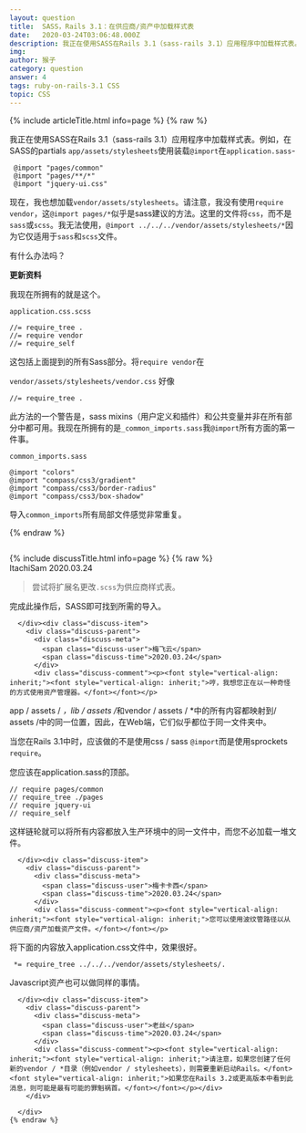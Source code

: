 ```yaml
---
layout: question
title:  SASS，Rails 3.1：在供应商/资产中加载样式表
date:   2020-03-24T03:06:48.000Z
description: 我正在使用SASS在Rails 3.1（sass-rails 3.1）应用程序中加载样式表。例如，在SASS的partials app/assets/st...
img: 
author: 猴子
category: question
answer: 4
tags: ruby-on-rails-3.1 CSS
topic: CSS
---
```

<div class="article-root">
  <div class="article">
    {% include articleTitle.html info=page %}
    {% raw %}
    <div class="article-content"><p><font style="vertical-align: inherit;"><font style="vertical-align: inherit;">我正在使用SASS在Rails 3.1（sass-rails 3.1）应用程序中加载样式表。</font><font style="vertical-align: inherit;">例如，在SASS的partials </font></font><code>app/assets/stylesheets</code><font style="vertical-align: inherit;"><font style="vertical-align: inherit;">使用装载</font></font><code>@import</code><font style="vertical-align: inherit;"><font style="vertical-align: inherit;">在</font></font><code>application.sass</code><font style="vertical-align: inherit;"><font style="vertical-align: inherit;">-</font></font></p>

<pre><code> @import "pages/common"<font></font>
 @import "pages/**/*"<font></font>
 @import "jquery-ui.css"<font></font>
</code></pre>

<p><font style="vertical-align: inherit;"><font style="vertical-align: inherit;">现在，我也想加载</font></font><code>vendor/assets/stylesheets</code><font style="vertical-align: inherit;"><font style="vertical-align: inherit;">。</font><font style="vertical-align: inherit;">请注意，我没有使用</font></font><code>require vendor</code><font style="vertical-align: inherit;"><font style="vertical-align: inherit;">，这</font></font><code>@import pages/*</code><font style="vertical-align: inherit;"><font style="vertical-align: inherit;">似乎是sass建议的方法。</font><font style="vertical-align: inherit;">这里的文件将</font></font><code>css</code><font style="vertical-align: inherit;"><font style="vertical-align: inherit;">，而不是</font></font><code>sass</code><font style="vertical-align: inherit;"><font style="vertical-align: inherit;">或</font></font><code>scss</code><font style="vertical-align: inherit;"><font style="vertical-align: inherit;">。</font><font style="vertical-align: inherit;">我无法使用，</font></font><code>@import ../../../vendor/assets/stylesheets/*</code><font style="vertical-align: inherit;"><font style="vertical-align: inherit;">因为它仅适用于</font></font><code>sass</code><font style="vertical-align: inherit;"><font style="vertical-align: inherit;">和</font></font><code>scss</code><font style="vertical-align: inherit;"><font style="vertical-align: inherit;">文件。</font></font></p>

<p><font style="vertical-align: inherit;"><font style="vertical-align: inherit;">有什么办法吗？</font></font></p>

<p><strong><font style="vertical-align: inherit;"><font style="vertical-align: inherit;">更新资料</font></font></strong></p>

<p><font style="vertical-align: inherit;"><font style="vertical-align: inherit;">我现在所拥有的就是这个。</font></font></p>

<p><code>application.css.scss</code></p>

<pre><code>//= require_tree .<font></font>
//= require vendor<font></font>
//= require_self<font></font>
</code></pre>

<p><font style="vertical-align: inherit;"><font style="vertical-align: inherit;">这包括上面提到的所有Sass部分。</font><font style="vertical-align: inherit;">将</font></font><code>require vendor</code><font style="vertical-align: inherit;"><font style="vertical-align: inherit;">在</font></font></p>

<p><code>vendor/assets/stylesheets/vendor.css</code><font style="vertical-align: inherit;"><font style="vertical-align: inherit;"> 好像</font></font></p>

<pre><code>//= require_tree .
</code></pre>

<p><font style="vertical-align: inherit;"><font style="vertical-align: inherit;">此方法的一个警告是，sass mixins（用户定义和插件）和公共变量并非在所有部分中都可用。</font><font style="vertical-align: inherit;">我现在所拥有的是</font></font><code>_common_imports.sass</code><font style="vertical-align: inherit;"><font style="vertical-align: inherit;">我</font></font><code>@import</code><font style="vertical-align: inherit;"><font style="vertical-align: inherit;">所有方面的第一件事。</font></font></p>

<p><code>common_imports.sass</code></p>

<pre><code>@import "colors"<font></font>
@import "compass/css3/gradient"<font></font>
@import "compass/css3/border-radius"<font></font>
@import "compass/css3/box-shadow"<font></font>
</code></pre>

<p><font style="vertical-align: inherit;"><font style="vertical-align: inherit;">导入</font></font><code>common_imports</code><font style="vertical-align: inherit;"><font style="vertical-align: inherit;">所有局部文件感觉非常重复。</font></font></p></div>
    {% endraw %}
  </div>
  <p style="height: 0;width:0;overflow: hidden;"> 第3277篇《SASS，Rails 3.1：在供应商/资产中加载样式表》来自Winter(https://github.com/aiyld/aiyld.github.io)的站点</p>
  <div class="discuss-wrapper">
    {% include discussTitle.html info=page %}
    {% raw %}
    <div class="discuss-item">
        <div class="discuss-parent">
          <div class="discuss-meta">
            <span class="discuss-user">ItachiSam</span>
            <span class="discuss-time">2020.03.24</span>
          </div>
          <div class="discuss-comment"><blockquote>
  <p><font style="vertical-align: inherit;"><font style="vertical-align: inherit;">尝试将扩展名更改</font></font><code>.scss</code><font style="vertical-align: inherit;"><font style="vertical-align: inherit;">为供应商样式表。</font></font></p>
</blockquote>

<p><font style="vertical-align: inherit;"><font style="vertical-align: inherit;">完成此操作后，SASS即可找到所需的导入。</font></font></p></div>
        </div>
        
      </div><div class="discuss-item">
        <div class="discuss-parent">
          <div class="discuss-meta">
            <span class="discuss-user">梅飞云</span>
            <span class="discuss-time">2020.03.24</span>
          </div>
          <div class="discuss-comment"><p><font style="vertical-align: inherit;"><font style="vertical-align: inherit;">哼，我想您正在以一种奇怪的方式使用资产管理器。</font></font></p>

<p><font style="vertical-align: inherit;"><font style="vertical-align: inherit;">app / assets / </font></font><em><font style="vertical-align: inherit;"><font style="vertical-align: inherit;">，lib / assets /</font></font></em><font style="vertical-align: inherit;"><font style="vertical-align: inherit;">和vendor / assets / *中的所有内容都映射到/ assets /中的同一位置，因此，在Web端，它们似乎都位于同一文件夹中。</font></font></p>

<p><font style="vertical-align: inherit;"><font style="vertical-align: inherit;">当您在Rails 3.1中时，应该做的不是使用css / sass </font></font><code>@import</code><font style="vertical-align: inherit;"><font style="vertical-align: inherit;">而是使用sprockets </font></font><code>require</code><font style="vertical-align: inherit;"><font style="vertical-align: inherit;">。</font></font></p>

<p><font style="vertical-align: inherit;"><font style="vertical-align: inherit;">您应该在application.sass的顶部。</font></font></p>

<pre><code>// require pages/common<font></font>
// require_tree ./pages<font></font>
// require jquery-ui<font></font>
// require_self<font></font>
</code></pre>

<p><font style="vertical-align: inherit;"><font style="vertical-align: inherit;">这样链轮就可以将所有内容都放入生产环境中的同一文件中，而您不必加载一堆文件。</font></font></p></div>
        </div>
        
      </div><div class="discuss-item">
        <div class="discuss-parent">
          <div class="discuss-meta">
            <span class="discuss-user">梅卡卡西</span>
            <span class="discuss-time">2020.03.24</span>
          </div>
          <div class="discuss-comment"><p><font style="vertical-align: inherit;"><font style="vertical-align: inherit;">您可以使用波纹管路径以从供应商/资产加载资产文件。</font></font></p>

<p><font style="vertical-align: inherit;"><font style="vertical-align: inherit;">将下面的内容放入application.css文件中，效果很好。</font></font></p>

<pre><code> *= require_tree ../../../vendor/assets/stylesheets/.
</code></pre>

<p><font style="vertical-align: inherit;"><font style="vertical-align: inherit;">Javascript资产也可以做同样的事情。</font></font></p></div>
        </div>
        
      </div><div class="discuss-item">
        <div class="discuss-parent">
          <div class="discuss-meta">
            <span class="discuss-user">老丝</span>
            <span class="discuss-time">2020.03.24</span>
          </div>
          <div class="discuss-comment"><p><font style="vertical-align: inherit;"><font style="vertical-align: inherit;">请注意，如果您创建了任何新的vendor / *目录（例如vendor / stylesheets），则需要重新启动Rails。</font><font style="vertical-align: inherit;">如果您在Rails 3.2或更高版本中看到此消息，则可能是最有可能的罪魁祸首。</font></font></p></div>
        </div>
        
      </div>
    {% endraw %}
  </div>
<div>
